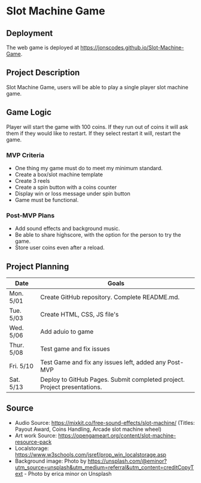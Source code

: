 # Slot Machine Game

## Deployment

The web game is deployed at https://jonscodes.github.io/Slot-Machine-Game.

## Project Description

Slot Machine Game, users will be able to play a single player slot machine game.

## Game Logic

Player will start the game with 100 coins.
If they run out of coins it will ask them if they would like to restart.
If they select restart it will, restart the game.

### MVP Criteria

- One thing my game must do to meet my minimum standard.
- Create a box/slot machine template
- Create 3 reels
- Create a spin button with a coins counter
- Display win or loss message under spin button
- Game must be functional.

### Post-MVP Plans

- Add sound effects and background music.
- Be able to share highscore, with the option for the person to try the game.
- Store user coins even after a reload. 

## Project Planning

| Date | Goals |
| ---- | ----- |
| Mon. 5/01 | Create GitHub repository. Complete README.md. |
| Tue. 5/03 | Create HTML, CSS, JS file's     |
| Wed. 5/06 | Add aduio to game     |
| Thur. 5/08 | Test game and fix issues   |
| Fri. 5/10 |  Test Game and fix any issues left, added any Post-MVP   |
| Sat. 5/13 | Deploy to GitHub Pages. Submit completed project. Project presentations. |

## Source
- Audio Source: https://mixkit.co/free-sound-effects/slot-machine/ (Titles: Payout Award, Coins Handling,  Arcade slot machine wheel)
- Art work Source: https://opengameart.org/content/slot-machine-resource-pack
- Localstorage: https://www.w3schools.com/jsref/prop_win_localstorage.asp
- Background image: Photo by https://unsplash.com/@eminor?utm_source=unsplash&utm_medium=referral&utm_content=creditCopyText - Photo by erica minor on Unsplash